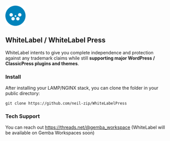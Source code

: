<a href="#"><img src="wp-admin/images/whitelabelpress-logo.png" height="63"></a>

## WhiteLabel / WhiteLabel Press
WhiteLabel intents to give you complete independence and protection against any trademark claims while still **supporting major WordPress / ClassicPress plugins and themes**.


### Install
After installing your LAMP/NGINX stack, you can clone the folder in your public directory:
```
git clone https://github.com/neil-zip/WhiteLabelPress
```

### Tech Support
You can reach out https://threads.net/@gemba_workspace (WhiteLabel will be available on Gemba Workspaces soon)
